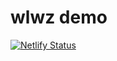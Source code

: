 # wlwz demo

[![Netlify Status](https://api.netlify.com/api/v1/badges/e33bbdbd-31e5-4421-b112-c423b83f4c5c/deploy-status)](https://app.netlify.com/sites/advjs-wlwz/deploys)
